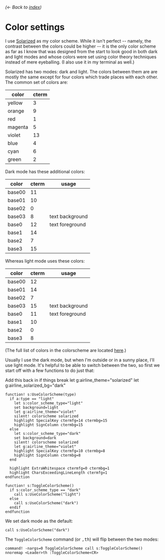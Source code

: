 *(← Back to [index](../README.md))*

# Color settings

I use [Solarized] as my color scheme. While it isn't perfect -- namely, the
contrast between the colors could be higher -- it is the only color scheme as
far as I know that was designed from the start to look good in both dark and
light modes and whose colors were set using color theory techniques instead of
mere eyeballing. (I also use it in my terminal as well.)

[Solarized]: http://ethanschoonover.com/solarized

Solarized has two modes: dark and light. The colors between them are are mostly
the same except for four colors which trade places with each other. The common
set of colors are:

| color   | cterm |
|---------|-------|
| yellow  |     3 |
| orange  |     9 |
| red     |     1 |
| magenta |     5 |
| violet  |    13 |
| blue    |     4 |
| cyan    |     6 |
| green   |     2 |

Dark mode has these additional colors:

| color  | cterm | usage            |
|--------|-------|------------------|
| base00 |    11 |                  |
| base01 |    10 |                  |
| base02 |     0 |                  |
| base03 |     8 | text background  |
| base0  |    12 | text foreground  |
| base1  |    14 |                  |
| base2  |     7 |                  |
| base3  |    15 |                  |

Whereas light mode uses these colors:

| color  | cterm | usage            |
|--------|-------|------------------|
| base00 |    12 |                  |
| base01 |    14 |                  |
| base02 |     7 |                  |
| base03 |    15 | text background  |
| base0  |    11 | text foreground  |
| base1  |    10 |                  |
| base2  |     0 |                  |
| base3  |     8 |                  |

(The full list of colors in the colorscheme are located [here][color-values].)

[color-values]: https://github.com/altercation/solarized/blob/e40cd4130e2a82f9b03ada1ca378b7701b1a9110/vim-colors-solarized/colors/solarized.vim#L91

Usually I use the dark mode, but when I'm outside or in a sunny place, I'll use
light mode. It's helpful to be able to switch between the two, so first we start
off with a few functions to do just that:

Add this back in if things break
let g:airline_theme="solarized"
let g:airline_solarized_bg="dark"

``` vim
function! s:UseColorScheme(type)
  if a:type == "light"
    let s:color_scheme_type="light"
    set background=light
    let g:airline_theme="violet"
    silent! colorscheme solarized
    highlight SpecialKey ctermfg=14 ctermbg=15
    highlight SignColumn ctermbg=15
  else
    let s:color_scheme_type="dark"
    set background=dark
    silent! colorscheme solarized
    let g:airline_theme="violet"
    highlight SpecialKey ctermfg=10 ctermbg=8
    highlight SignColumn ctermbg=8
  end

  highlight ExtraWhitespace ctermfg=0 ctermbg=1
  highlight CharsExceedingLineLength ctermfg=1
endfunction

function! s:ToggleColorScheme()
  if s:color_scheme_type == "dark"
    call s:UseColorScheme("light")
  else
    call s:UseColorScheme("dark")
  endif
endfunction
```

We set dark mode as the default:

```
call s:UseColorScheme("dark")
```

The `ToggleColorScheme` command (or <kbd>,</kbd><kbd>t</kbd><kbd>h</kbd>) will
flip between the two modes:

```
command! -nargs=0 ToggleColorScheme call s:ToggleColorScheme()
nnoremap <Leader>th :ToggleColorScheme<CR>
```
